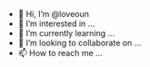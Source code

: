 - 👋 Hi, I’m @loveoun
- 👀 I’m interested in ...
- 🌱 I’m currently learning ...
- 💞️ I’m looking to collaborate on ...
- 📫 How to reach me ...

<!---
loveoun/loveoun is a ✨ special ✨ repository because its `README.md` (this file) appears on your GitHub profile.
You can click the Preview link to take a look at your changes.
--->
